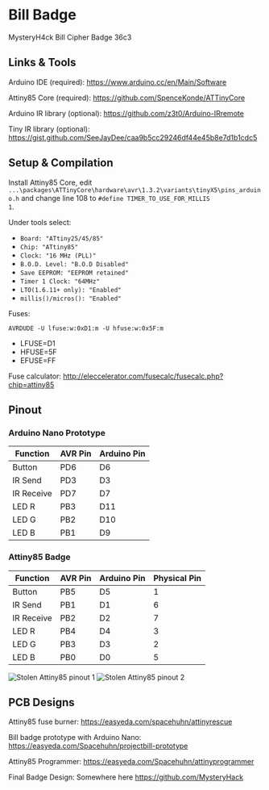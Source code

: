 # Bill Badge
MysteryH4ck Bill Cipher Badge 36c3

## Links & Tools

Arduino IDE (required): https://www.arduino.cc/en/Main/Software

Attiny85 Core (required): https://github.com/SpenceKonde/ATTinyCore

Arduino IR library (optional): https://github.com/z3t0/Arduino-IRremote

Tiny IR library (optional): https://gist.github.com/SeeJayDee/caa9b5cc29246df44e45b8e7d1b1cdc5

## Setup & Compilation

Install Attiny85 Core, edit  `...\packages\ATTinyCore\hardware\avr\1.3.2\variants\tinyX5\pins_arduino.h`
and change line 108 to `#define TIMER_TO_USE_FOR_MILLIS                   1`.  

Under tools select:  
* `Board: "ATtiny25/45/85"`
* `Chip: "ATtiny85"`
* `Clock: "16 MHz (PLL)"`
* `B.O.D. Level: "B.O.D Disabled"`
* `Save EEPROM: "EEPROM retained"`
* `Timer 1 Clock: "64MHz"`
* `LTO(1.6.11+ only): "Enabled"`
* `millis()/micros(): "Enabled"`

Fuses:  

`AVRDUDE -U lfuse:w:0xD1:m -U hfuse:w:0x5F:m`

* LFUSE=D1
* HFUSE=5F
* EFUSE=FF

Fuse calculator: http://eleccelerator.com/fusecalc/fusecalc.php?chip=attiny85

## Pinout

### Arduino Nano Prototype

| Function   | AVR Pin | Arduino Pin |
| ---------- | ------- | ----------- |
| Button     | PD6     | D6          |
| IR Send    | PD3     | D3          |
| IR Receive | PD7     | D7          |
| LED R      | PB3     | D11         |
| LED G      | PB2     | D10         |
| LED B      | PB1     | D9          |

### Attiny85 Badge

| Function   | AVR Pin | Arduino Pin | Physical Pin |
| ---------- | ------- | ----------- | ------------ |
| Button     | PB5     | D5          | 1            |
| IR Send    | PB1     | D1          | 6            |
| IR Receive | PB2     | D2          | 7            |
| LED R      | PB4     | D4          | 3            |
| LED G      | PB3     | D3          | 2            |
| LED B      | PB0     | D0          | 5            |

![Stolen Attiny85 pinout 1](https://www.heise.de/developer/imgs/06/1/8/9/4/0/3/6/52713d5b757b7fc0658b4567-f64100a86198028c.png)
![Stolen Attiny85 pinout 2](http://homemadehardware.com/img/attiny85_pinout.jpeg)

## PCB Designs

Attiny85 fuse burner: https://easyeda.com/spacehuhn/attinyrescue

Bill badge prototype with Arduino Nano: https://easyeda.com/Spacehuhn/projectbill-prototype

Attiny85 Programmer: https://easyeda.com/Spacehuhn/attinyprogrammer

Final Badge Design: Somewhere here https://github.com/MysteryHack
